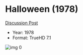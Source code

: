 # Halloween (1978)

[Discussion Post](https://www.avsforum.com/threads/bass-eq-for-filtered-movies.2995212/post-56920974)

* Year: 1978
* Format: TrueHD 7.1

![img 0](https://i.imgur.com/bIPdafm.jpg)

